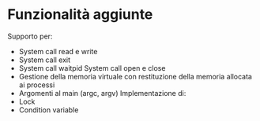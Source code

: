 # Funzionalità aggiunte
Supporto per:
* System call read e write
* System call exit
* System call waitpid
 System call open e close
* Gestione della memoria virtuale con restituzione della memoria allocata ai processi
* Argomenti al main (argc, argv)
Implementazione di:
* Lock
* Condition variable
